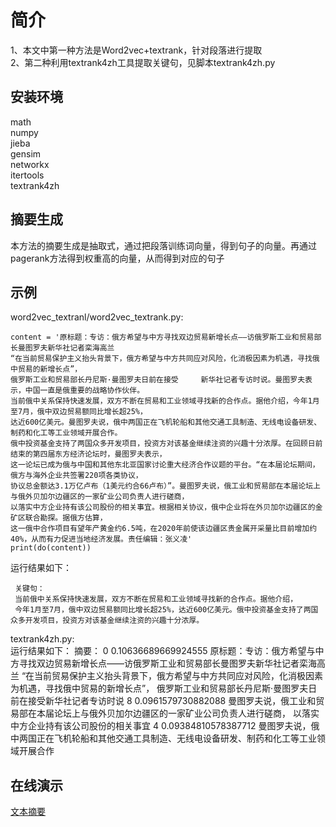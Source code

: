 # 简介
1、本文中第一种方法是Word2vec+textrank，针对段落进行提取<br>
2、第二种利用textrank4zh工具提取关键句，见脚本textrank4zh.py
## 安装环境
math<br>
numpy<br>
jieba<br>
gensim<br>
networkx<br>
itertools<br>
textrank4zh<br>

## 摘要生成
本方法的摘要生成是抽取式，通过把段落训练词向量，得到句子的向量。再通过pagerank方法得到权重高的向量，从而得到对应的句子
## 示例
word2vec_textranl/word2vec_textrank.py:<br>

    content = '原标题：专访：俄方希望与中方寻找双边贸易新增长点——访俄罗斯工业和贸易部长曼图罗夫新华社记者栾海高兰
    “在当前贸易保护主义抬头背景下，俄方希望与中方共同应对风险，化消极因素为机遇，寻找俄中贸易的新增长点”，
    俄罗斯工业和贸易部长丹尼斯·曼图罗夫日前在接受     新华社记者专访时说。曼图罗夫表示，中国一直是俄重要的战略协作伙伴。
    当前俄中关系保持快速发展，双方不断在贸易和工业领域寻找新的合作点。据他介绍，今年1月至7月，俄中双边贸易额同比增长超25%，
    达近600亿美元。曼图罗夫说，俄中两国正在飞机轮船和其他交通工具制造、无线电设备研发、制药和化工等工业领域开展合作。
    俄中投资基金支持了两国众多开发项目，投资方对该基金继续注资的兴趣十分浓厚。在回顾日前结束的第四届东方经济论坛时，曼图罗夫表示，
    这一论坛已成为俄与中国和其他东北亚国家讨论重大经济合作议题的平台。“在本届论坛期间，俄方与海外企业共签署220项各类协议，
    协议总金额达3.1万亿卢布（1美元约合66卢布）”。曼图罗夫说，俄工业和贸易部在本届论坛上与俄外贝加尔边疆区的一家矿业公司负责人进行磋商，
    以落实中方企业持有该公司股份的相关事宜。根据相关协议，俄中企业将在外贝加尔边疆区的金矿区联合勘探。据俄方估算，
    这一俄中合作项目有望年产黄金约6.5吨，在2020年前使该边疆区贵金属开采量比目前增加约40%，从而有力促进当地经济发展。责任编辑：张义凌'
    print(do(content))
运行结果如下：

     关键句：
     当前俄中关系保持快速发展，双方不断在贸易和工业领域寻找新的合作点。据他介绍，
     今年1月至7月，俄中双边贸易额同比增长超25%，达近600亿美元。俄中投资基金支持了两国众多开发项目，投资方对该基金继续注资的兴趣十分浓厚。
     
     
     
 textrank4zh.py:<br>
 运行结果如下：
        摘要：
        0 0.10636689669924555 原标题：专访：俄方希望与中方寻找双边贸易新增长点——访俄罗斯工业和贸易部长曼图罗夫新华社记者栾海高兰
        “在当前贸易保护主义抬头背景下，俄方希望与中方共同应对风险，化消极因素为机遇，寻找俄中贸易的新增长点”，
        俄罗斯工业和贸易部长丹尼斯·曼图罗夫日前在接受新华社记者专访时说
        8 0.0961579730882088 曼图罗夫说，俄工业和贸易部在本届论坛上与俄外贝加尔边疆区的一家矿业公司负责人进行磋商，
        以落实中方企业持有该公司股份的相关事宜
        4 0.09384810578387712 曼图罗夫说，俄中两国正在飞机轮船和其他交通工具制造、无线电设备研发、制药和化工等工业领域开展合作


## 在线演示

[文本摘要](http://www.nlpport.com/freedom/info/)
